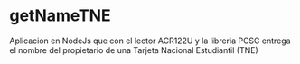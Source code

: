 # getNameTNE
Aplicacion en NodeJs que con el lector ACR122U y la libreria PCSC entrega el nombre del propietario de una Tarjeta Nacional Estudiantil (TNE)
